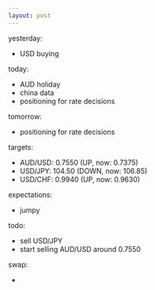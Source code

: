 ```yaml
---
layout: post
---
```


yesterday:

* USD buying


today:

* AUD holiday
* china data
* positioning for rate decisions

tomorrow:

* positioning for rate decisions


targets:

* AUD/USD: 0.7550 (UP, now: 0.7375)
* USD/JPY: 104.50 (DOWN, now: 106.85)
* USD/CHF: 0.9940 (UP, now: 0.9630)


expectations:

* jumpy


todo:

* sell USD/JPY
* start selling AUD/USD around 0.7550


swap:

* 
